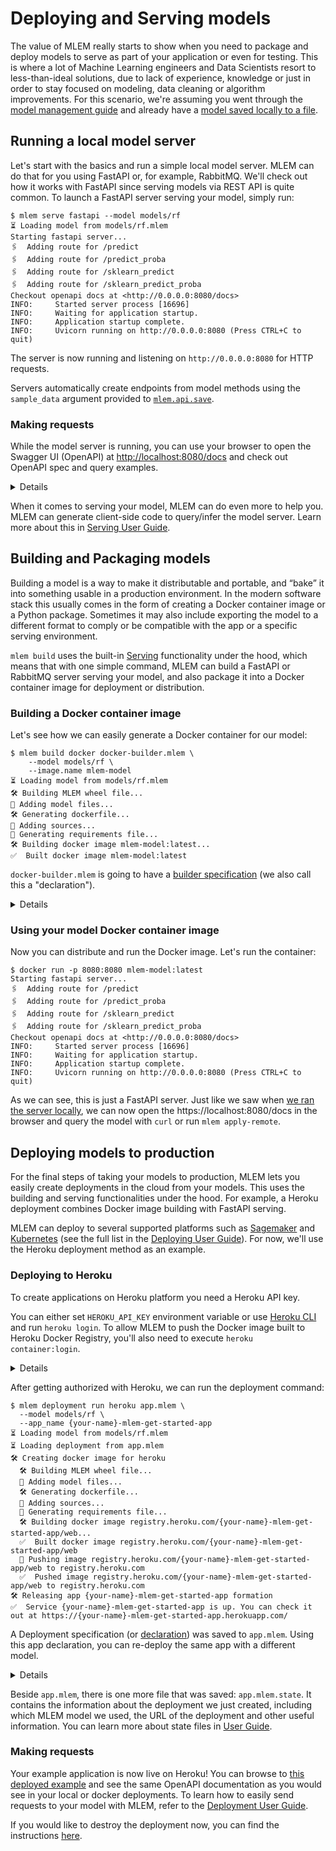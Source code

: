 # Deploying and Serving models

The value of MLEM really starts to show when you need to package and deploy
models to serve as part of your application or even for testing. This is where a
lot of Machine Learning engineers and Data Scientists resort to less-than-ideal
solutions, due to lack of experience, knowledge or just in order to stay focused
on modeling, data cleaning or algorithm improvements. For this scenario, we're
assuming you went through the
[model management guide](/doc/get-started/management) and already have a
[model saved locally to a file](/doc/get-started/management#saving-your-model).

## Running a local model server

Let's start with the basics and run a simple local model server. MLEM can do
that for you using FastAPI or, for example, RabbitMQ. We'll check out how it
works with FastAPI since serving models via REST API is quite common. To launch
a FastAPI server serving your model, simply run:

```cli
$ mlem serve fastapi --model models/rf
⏳️ Loading model from models/rf.mlem
Starting fastapi server...
🖇️  Adding route for /predict
🖇️  Adding route for /predict_proba
🖇️  Adding route for /sklearn_predict
🖇️  Adding route for /sklearn_predict_proba
Checkout openapi docs at <http://0.0.0.0:8080/docs>
INFO:     Started server process [16696]
INFO:     Waiting for application startup.
INFO:     Application startup complete.
INFO:     Uvicorn running on http://0.0.0.0:8080 (Press CTRL+C to quit)
```

The server is now running and listening on `http://0.0.0.0:8080` for HTTP
requests.

Servers automatically create endpoints from model methods using the
`sample_data` argument provided to [`mlem.api.save`](/doc/api-reference/save).

### Making requests

While the model server is running, you can use your browser to open the Swagger
UI (OpenAPI) at [http://localhost:8080/docs](http://localhost:8080/docs) and
check out OpenAPI spec and query examples.

<details>

#### ⚙️ Expand for a CLI inference example

You can launch requests at the running server from a terminal, Using CLI
commands like `curl` or `httpie`.

For example:

```cli
$ curl -X 'POST' \
  'http://0.0.0.0:8080/predict_proba' \
  -H 'accept: application/json' \
  -H 'Content-Type: application/json' \
  -d '{
  "data": {
    "values": [
      {
        "sepal length (cm)": 0,
        "sepal width (cm)": 1,
        "petal length (cm)": 2,
        "petal width (cm)": 3
      }
    ]
  }
}'
[[0.47,0.24,0.29]]
```

The Swagger UI also helps to generate `curl` commands similar to the above
interactively.

</details>

When it comes to serving your model, MLEM can do even more to help you. MLEM can
generate client-side code to query/infer the model server. Learn more about this
in [Serving User Guide](/doc/user-guide/serving/).

## Building and Packaging models

Building a model is a way to make it distributable and portable, and “bake” it
into something usable in a production environment. In the modern software stack
this usually comes in the form of creating a Docker container image or a Python
package. Sometimes it may also include exporting the model to a different format
to comply or be compatible with the app or a specific serving environment.

`mlem build` uses the built-in [Serving](/doc/user-guide/serving) functionality
under the hood, which means that with one simple command, MLEM can build a
FastAPI or RabbitMQ server serving your model, and also package it into a Docker
container image for deployment or distribution.

### Building a Docker container image

Let's see how we can easily generate a Docker container for our model:

```cli
$ mlem build docker docker-builder.mlem \
    --model models/rf \
    --image.name mlem-model
⏳️ Loading model from models/rf.mlem
🛠 Building MLEM wheel file...
💼 Adding model files...
🛠 Generating dockerfile...
💼 Adding sources...
💼 Generating requirements file...
🛠 Building docker image mlem-model:latest...
✅  Built docker image mlem-model:latest
```

`docker-builder.mlem` is going to have a
[builder specification](/doc/user-guide/building) (we also call this a
"declaration").

<details>

#### Inspecting the Docker container image metafile

Let's take a look at the simple metafile describing the docker container image:

`$ cat docker-builder.mlem`

```yaml
image:
  name: rf-docker
object_type: builder
server:
  type: fastapi
type: docker
```

We can see most of the complexity is hidden away in the `server` behavior and
`docker` type, allowing MLEM to do all the heavy lifting for us.

</details>

### Using your model Docker container image

Now you can distribute and run the Docker image. Let's run the container:

```cli
$ docker run -p 8080:8080 mlem-model:latest
Starting fastapi server...
🖇️  Adding route for /predict
🖇️  Adding route for /predict_proba
🖇️  Adding route for /sklearn_predict
🖇️  Adding route for /sklearn_predict_proba
Checkout openapi docs at <http://0.0.0.0:8080/docs>
INFO:     Started server process [16696]
INFO:     Waiting for application startup.
INFO:     Application startup complete.
INFO:     Uvicorn running on http://0.0.0.0:8080 (Press CTRL+C to quit)
```

As we can see, this is just a FastAPI server. Just like we saw when
[we ran the server locally](#running-a-local-model-server), we can now open the
https://localhost:8080/docs in the browser and query the model with `curl` or
run `mlem apply-remote`.

## Deploying models to production

For the final steps of taking your models to production, MLEM lets you easily
create deployments in the cloud from your models. This uses the building and
serving functionalities under the hood. For example, a Heroku deployment
combines Docker image building with FastAPI serving.

MLEM can deploy to several supported platforms such as
[Sagemaker](/doc/user-guide/deploying/sagemaker) and
[Kubernetes](/doc/user-guide/deploying/kubernetes) (see the full list in the
[Deploying User Guide](/doc/user-guide/deploying)). For now, we'll use the
Heroku deployment method as an example.

### Deploying to Heroku

To create applications on Heroku platform you need a Heroku API key.

You can either set `HEROKU_API_KEY` environment variable or use
[Heroku CLI](https://devcenter.heroku.com/articles/heroku-cli) and run
`heroku login`. To allow MLEM to push the Docker image built to Heroku Docker
Registry, you'll also need to execute `heroku container:login`.

<details>

#### ⚙️ How to obtain Heroku API key

- Go to [heroku.com](http://heroku.com)
- Sign up or login with an existing account
- Go to account settings by clicking your profile picture on the main page
- Find the API Key section, and reveal an existing key or re-generate it

</details>

After getting authorized with Heroku, we can run the deployment command:

```
$ mlem deployment run heroku app.mlem \
  --model models/rf \
  --app_name {your-name}-mlem-get-started-app
⏳️ Loading model from models/rf.mlem
⏳️ Loading deployment from app.mlem
🛠 Creating docker image for heroku
  🛠 Building MLEM wheel file...
  💼 Adding model files...
  🛠 Generating dockerfile...
  💼 Adding sources...
  💼 Generating requirements file...
  🛠 Building docker image registry.heroku.com/{your-name}-mlem-get-started-app/web...
  ✅  Built docker image registry.heroku.com/{your-name}-mlem-get-started-app/web
  🔼 Pushing image registry.heroku.com/{your-name}-mlem-get-started-app/web to registry.heroku.com
  ✅  Pushed image registry.heroku.com/{your-name}-mlem-get-started-app/web to registry.heroku.com
🛠 Releasing app {your-name}-mlem-get-started-app formation
✅  Service {your-name}-mlem-get-started-app is up. You can check it out at https://{your-name}-mlem-get-started-app.herokuapp.com/
```

A Deployment specification (or [declaration](/doc/command-reference/declare))
was saved to `app.mlem`. Using this app declaration, you can re-deploy the same
app with a different model.

<details>

### See app.mlem contents

```yaml
$ cat app.mlem
app_name: example-mlem-get-started-app
object_type: deployment
type: heroku
```

</details>

Beside `app.mlem`, there is one more file that was saved: `app.mlem.state`. It
contains the information about the deployment we just created, including which
MLEM model we used, the URL of the deployment and other useful information. You
can learn more about state files in [User Guide](/doc/user-guide/deploying).

### Making requests

Your example application is now live on Heroku! You can browse to
[this deployed example](http://example-mlem-get-started-app.herokuapp.com) and
see the same OpenAPI documentation as you would see in your local or docker
deployments. To learn how to easily send requests to your model with MLEM, refer
to the [Deployment User Guide](/doc/user-guide/deploying).

If you would like to destroy the deployment now, you can find the instructions
[here](/doc/user-guide/deploying#managing-deployment).
